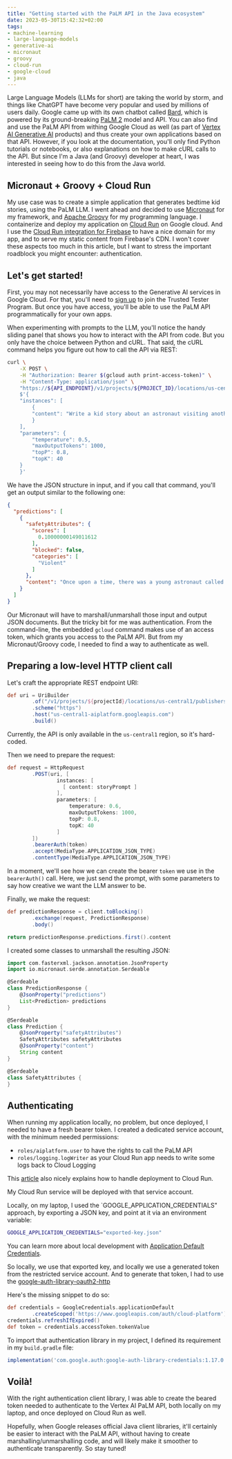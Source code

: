 ```yaml
---
title: "Getting started with the PaLM API in the Java ecosystem"
date: 2023-05-30T15:42:32+02:00
tags:
- machine-learning
- large-language-models
- generative-ai
- micronaut
- groovy
- cloud-run
- google-cloud
- java
---
```


Large Language Models (LLMs for short) are taking the world by storm,
and things like ChatGPT have become very popular and used by millions of users daily.
Google came up with its own chatbot called [Bard](https://bard.google.com/),
which is powered by its ground-breaking [PaLM 2](https://ai.google/discover/palm2/) model and API.
You can also find and use the PaLM API from withing Google Cloud as well
(as part of [Vertex AI Generative AI](https://cloud.google.com/vertex-ai/docs/generative-ai/learn/overview) products)
and thus create your own applications based on that API.
However, if you look at the documentation, you'll only find Python tutorials or notebooks,
or also explanations on how to make cURL calls to the API.
But since I'm a Java (and Groovy) developer at heart, I was interested in seeing how to do this from the Java world.

## Micronaut + Groovy + Cloud Run

My use case was to create a simple application that generates bedtime kid stories, using the PaLM LLM.
I went ahead and decided to use [Micronaut](https://micronaut.io) for my framework,
and [Apache Groovy](https://groovy-lang.org) for my programming language.
I containerize and deploy my application on [Cloud Run](https://cloud.run) on Google cloud.
And I use the [Cloud Run integration for Firebase](https://cloud.google.com/run/docs/integrate/firebase-hosting)
to have a nice domain for my app, and to serve my static content from Firebase's CDN.
I won't cover these aspects too much in this article,
but I want to stress the important roadblock you might encounter: authentication.

## Let's get started!

First, you may not necessarily have access to the Generative AI services in Google Cloud.
For that, you'll need to [sign up](https://cloud.google.com/ai/generative-ai) to join the Trusted Tester Program.
But once you have access, you'll be able to use the PaLM API programmatically for your own apps.

When experimenting with prompts to the LLM, you'll notice the handy sliding panel
that shows you how to interact with the API from code. But you only have the choice between Python and cURL.
That said, the cURL command helps you figure out how to call the API via REST:

```bash
curl \
    -X POST \
    -H "Authorization: Bearer $(gcloud auth print-access-token)" \
    -H "Content-Type: application/json" \
    "https://${API_ENDPOINT}/v1/projects/${PROJECT_ID}/locations/us-central1/publishers/google/models/${MODEL_ID}:predict" -d \
    $'{
    "instances": [
        {
        "content": "Write a kid story about an astronaut visiting another galaxy but facing problems with shooting stars"
        }
    ],
    "parameters": {
        "temperature": 0.5,
        "maxOutputTokens": 1000,
        "topP": 0.8,
        "topK": 40
    }
    }'
```

We have the JSON structure in input, and if you call that command,
you'll get an output similar to the following one:

```json
{
  "predictions": [
    {
      "safetyAttributes": {
        "scores": [
          0.10000000149011612
        ],
        "blocked": false,
        "categories": [
          "Violent"
        ]
      },
      "content": "Once upon a time, there was a young astronaut called..."
    }
  ]
}
```

Our Micronaut will have to marshall/unmarshall those input and output JSON documents.
But the tricky bit for me was authentication.
From the command-line, the embedded `gcloud` command makes use of an access token,
which grants you access to the PaLM API.
But from my Micronaut/Groovy code, I needed to find a way to authenticate as well.

## Preparing a low-level HTTP client call

Let's craft the appropriate REST endpoint URI:

```groovy
def uri = UriBuilder
        .of("/v1/projects/${projectId}/locations/us-central1/publishers/google/models/text-bison:predict")
        .scheme("https")
        .host("us-central1-aiplatform.googleapis.com")
        .build()
```

Currently, the API is only available in the `us-central1` region, so it's hard-coded.

Then we need to prepare the request:

```groovy
def request = HttpRequest
        .POST(uri, [
                instances: [
                  [ content: storyPrompt ]
                ],
                parameters: [
                    temperature: 0.6,
                    maxOutputTokens: 1000,
                    topP: 0.8,
                    topK: 40
                ]
        ])
        .bearerAuth(token)
        .accept(MediaType.APPLICATION_JSON_TYPE)
        .contentType(MediaType.APPLICATION_JSON_TYPE)
```

In a moment, we'll see how we can create the bearer `token` we use in the `bearerAuth()` call.
Here, we just send the prompt, with some parameters to say how creative we want the LLM answer to be.

Finally, we make the request:

```groovy
def predictionResponse = client.toBlocking()
        .exchange(request, PredictionResponse)
        .body()

return predictionResponse.predictions.first().content
```

I created some classes to unmarshall the resulting JSON:

```groovy
import com.fasterxml.jackson.annotation.JsonProperty
import io.micronaut.serde.annotation.Serdeable

@Serdeable
class PredictionResponse {
    @JsonProperty("predictions")
    List<Prediction> predictions
}

@Serdeable
class Prediction {
    @JsonProperty("safetyAttributes")
    SafetyAttributes safetyAttributes
    @JsonProperty("content")
    String content
}

@Serdeable
class SafetyAttributes {
}
```

## Authenticating

When running my application locally, no problem, but once deployed, I needed to have a fresh bearer token.
I created a dedicated service account, with the minimum needed permissions:

* `roles/aiplatform.user` to have the rights to call the PaLM API
* `roles/logging.logWriter` as your Cloud Run app needs to write some logs back to Cloud Logging

This [article](https://medium.com/google-cloud/generative-ai-palm-2-model-deployment-with-cloud-run-54e8a398b24b)
also nicely explains how to handle deployment to Cloud Run.

My Cloud Run service will be deployed with that service account.

Locally, on my laptop, I used the `GOOGLE_APPLICATION_CREDENTIALS" approach,
by exporting a JSON key, and point at it via an environment variable:

```bash
GOOGLE_APPLICATION_CREDENTIALS="exported-key.json"
```

You can learn more about local development with
[Application Default Credentials](https://cloud.google.com/docs/authentication/provide-credentials-adc#local-dev).

So locally, we use that exported key, and locally we use a generated token from the restricted service account.
And to generate that token, I had to use the
[google-auth-library-oauth2-http](https://github.com/googleapis/google-auth-library-java#google-auth-library-oauth2-http)

Here's the missing snippet to do so:

```groovy
def credentials = GoogleCredentials.applicationDefault
        .createScoped('https://www.googleapis.com/auth/cloud-platform')
credentials.refreshIfExpired()
def token = credentials.accessToken.tokenValue
```

To import that authentication library in my project, I defined its requirement in my `build.gradle` file:

```groovy
implementation('com.google.auth:google-auth-library-credentials:1.17.0')
```

## Voilà!

With the right authentication client library, I was able to create the beared token needed to authenticate
to the Vertex AI PaLM API, both locally on my laptop, and once deployed on Cloud Run as well.

Hopefully, when Google releases official Java client libraries,
it'll certainly be easier to interact with the PaLM API,
without having to create marshalling/unmarshalling code,
and will likely make it smoother to authenticate transparently.
So stay tuned!